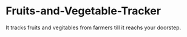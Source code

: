 # Fruits-and-Vegetable-Tracker
It tracks fruits and vegitables from farmers till it reachs your doorstep.
